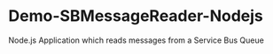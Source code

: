 Demo-SBMessageReader-Nodejs
===========================

Node.js Application which reads messages from a Service Bus Queue